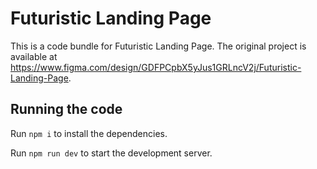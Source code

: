 
  # Futuristic Landing Page

  This is a code bundle for Futuristic Landing Page. The original project is available at https://www.figma.com/design/GDFPCpbX5yJus1GRLncV2j/Futuristic-Landing-Page.

  ## Running the code

  Run `npm i` to install the dependencies.

  Run `npm run dev` to start the development server.
  